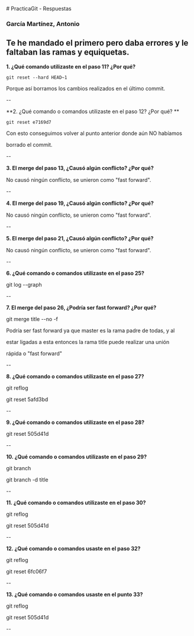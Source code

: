 ﻿﻿﻿﻿﻿﻿﻿﻿﻿﻿﻿# PracticaGit - Respuestas### García Martínez, AntonioTe he mandado el primero pero daba errores y le faltaban las ramas y equiquetas.--**1. ¿Qué comando utilizaste en el paso 11? ¿Por qué?**`git reset --hard HEAD~1` Porque así borramos los cambios realizados en el último commit.--**2. ¿Qué comando o comandos utilizaste en el paso 12? ¿Por qué? **`git reset e7169d7` Con esto conseguimos volver al punto anterior donde aún NO habíamosborrado el commit.--**3. El merge del paso 13, ¿Causó algún conﬂicto? ¿Por qué?**No causó ningún conflicto, se unieron como "fast forward".--**4. El merge del paso 19, ¿Causó algún conﬂicto? ¿Por qué?**No causó ningún conflicto, se unieron como "fast forward".--**5. El merge del paso 21, ¿Causó algún conﬂicto? ¿Por qué?**No causó ningún conflicto, se unieron como "fast forward".--**6. ¿Qué comando o comandos utilizaste en el paso 25?**git log --graph--**7. El merge del paso 26, ¿Podría ser fast forward? ¿Por qué?**git merge title --no -fPodría ser fast forward ya que master es la rama padre de todas, y alestar ligadas a esta entonces la rama title puede realizar una unión rápida o "fast forward"--**8. ¿Qué comando o comandos utilizaste en el paso 27?**git refloggit reset 5afd3bd--**9. ¿Qué comando o comandos utilizaste en el paso 28?**git reset 505d41d--**10. ¿Qué comando o comandos utilizaste en el paso 29?**git branchgit branch -d title--**11. ¿Qué comando o comandos utilizaste en el paso 30?**git refloggit reset 505d41d--**12. ¿Qué comando o comandos usaste en el paso 32?**git refloggit reset 6fc06f7--**13. ¿Qué comando o comandos usaste en el punto 33?**git refloggit reset 505d41d--